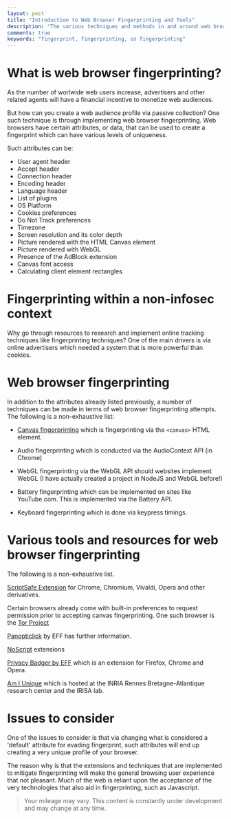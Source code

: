 ```yaml
---
layout: post
title: "Introduction to Web Browser Fingerprinting and Tools"
description: "The various techniques and methods in and around web browser fingerprinting"
comments: true
keywords: "fingerprint, fingerprinting, os fingerprinting"
---
```


# What is web browser fingerprinting?

As the number of worlwide web users increase, advertisers and other related agents will have a financial incentive to monetize web audiences.  

But how can you create a web audience profile via passive collection? One such technique is through implementing web browser fingerprinting. Web browsers have certain attributes, or data, that can be used to create a fingerprint which can have various levels of uniqueness.  

Such attributes can be:

- User agent header
- Accept header
- Connection header
- Encoding header
- Language header
- List of plugins
- OS Platform
- Cookies preferences 
- Do Not Track preferences 
- Timezone
- Screen resolution and its color depth
- Picture rendered with the HTML Canvas element
- Picture rendered with WebGL
- Presence of the AdBlock extension
- Canvas font access
- Calculating client element rectangles

# Fingerprinting within a non-infosec context

Why go through resources to research and implement online tracking techniques like fingerprinting techniques?  One of the main drivers is via online advertisers which needed a system that is more powerful than cookies.

# Web browser fingerprinting 

In addition to the attributes already listed previously, a number of techniques can be made in terms of web browser fingerprinting attempts.  The following is a non-exhaustive list:

- [Canvas fingerprinting](https://browserleaks.com/canvas) which is fingerprinting via the ``<canvas>``  HTML element.  

- Audio fingerprinting which is conducted via the AudioContext API (in Chrome)

- WebGL fingerprinting via the WebGL API should websites implement WebGL (I have actually created a project in NodeJS and WebGL before!)

- Battery fingerprinting which can be implemented on sites like YouTube.com.  This is implemented via the Battery API.

- Keyboard fingerprinting which is done via keypress timings.


# Various tools and resources for web browser fingerprinting

The following is a non-exhaustive list.

[ScriptSafe Extension](https://www.andryou.com/scriptsafe/) for Chrome, Chromium, Vivaldi, Opera and other derivatives.

Certain browsers already come with built-in preferences to request permission prior to accepting canvas fingerprinting.  One such browser is the [Tor Project](https://www.torproject.org)

[Panopticlick](https://panopticlick.eff.org) by EFF has further information.

[NoScript](https://noscript.net/) extensions

[Privacy Badger by EFF](https://www.eff.org/privacybadger) which is an extension for Firefox, Chrome and Opera.

[Am I Unique](https://amiunique.org/) which is hosted at the INRIA Rennes Bretagne-Atlantique research center and the IRISA lab.

# Issues to consider

One of the issues to consider is that via changing what is considered a 'default' attribute for evading fingerprint, such attributes will end up creating a very unique profile of your browser.

The reason why is that the extensions and techniques that are implemented to mitigate fingerprinting will make the general browsing user experience that not pleasant.  Much of the web is reliant upon the acceptance of the very technologies that also aid in fingerprinting, such as Javascript.

> Your mileage may vary.  This content is constantly under development and may change at any time.
